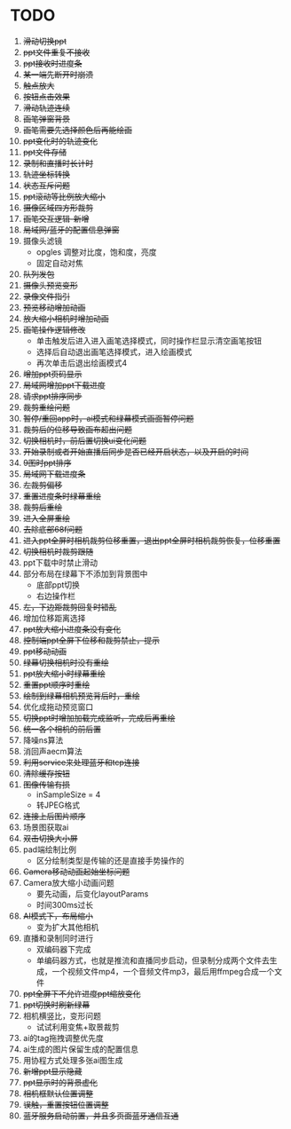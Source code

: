 # TODO

1.  ~~滑动切换ppt~~
2.  ~~ppt文件重复不接收~~
3.  ~~ppt接收时进度条~~
4.  ~~某一端先断开时崩溃~~
5.  ~~触点放大~~
6.  ~~按钮点击效果~~
7.  ~~滑动轨迹连续~~
8.  ~~画笔弹窗背景~~
9.  ~~画笔需要先选择颜色后再能绘画~~
10.  ~~ppt变化时的轨迹变化~~
11.  ~~ppt文件存储~~
12.  ~~录制和直播时长计时~~
13.  ~~轨迹坐标转换~~
14.  ~~状态互斥问题~~
15.  ~~ppt滚动等比例放大缩小~~
16.  ~~摄像区域四方形裁剪~~
17.  ~~画笔交互逻辑-新增~~
18.  ~~局域网/蓝牙的配置信息弹窗~~
19.  摄像头滤镜
     - opgles 调整对比度，饱和度，亮度
     - 固定自动对焦
20.  ~~队列发包~~
21.  ~~摄像头预览变形~~
22.  ~~录像文件指引~~
23.  ~~预览移动增加动画~~
24.  ~~放大缩小相机时增加动画~~
25.  ~~画笔操作逻辑修改~~
     - 单击触发后进入进入画笔选择模式，同时操作栏显示清空画笔按钮
     - 选择后自动退出画笔选择模式，进入绘画模式
     - 再次单击后退出绘画模式4                                
26.  ~~增加ppt页码显示~~
27.  ~~局域网增加ppt下载进度~~
28.  ~~请求ppt排序同步~~
29.  ~~裁剪重绘问题~~
30.  ~~暂停/重回app时，ai模式和绿幕模式画面暂停问题~~
31.  ~~裁剪后的位移导致画布超出问题~~
32.  ~~切换相机时，前后置切换ui变化问题~~
33.  ~~开始录制或者开始直播后同步是否已经开启状态，以及开启的时间~~
34.  ~~9图时ppt排序~~
35.  ~~局域网下载进度条~~
36.  ~~左裁剪偏移~~
37.  ~~重置进度条时绿幕重绘~~
38.  ~~裁剪后重绘~~
39.  ~~进入全屏重绘~~
40.  ~~去除底部68f问题~~
41.  ~~进入ppt全屏时相机裁剪位移重置，退出ppt全屏时相机裁剪恢复，位移重置~~
42.  ~~切换相机时裁剪跟随~~
43.  ppt下载中时禁止滑动
44.  部分布局在绿幕下不添加到背景图中
     - 底部ppt切换
     - 右边操作栏
45.  ~~左，下边距裁剪回复时错乱~~
46.  增加位移距离选择
47.  ~~ppt放大缩小进度条没有变化~~
48.  ~~控制端ppt全屏下位移和裁剪禁止，提示~~
49.  ~~ppt移动动画~~
50.  ~~绿幕切换相机时没有重绘~~
51.  ~~ppt放大缩小时绿幕重绘~~
52.  ~~重置ppt顺序时重绘~~
53.  ~~绘制到绿幕相机预览背后时，重绘~~
54.  优化成拖动预览窗口
55.  ~~切换ppt时增加加载完成监听，完成后再重绘~~
56.  ~~统一各个相机的前后置~~
57.  降噪ns算法
58.  消回声aecm算法
59.  ~~利用service来处理蓝牙和tcp连接~~
60.  ~~清除缓存按钮~~
61.  ~~图像传输有损~~
     - inSampleSize = 4
     - 转JPEG格式
62.  ~~连接上后图片顺序~~
63.  场景图获取ai
64.  ~~双击切换大小屏~~
65.  pad端绘制比例
     - 区分绘制类型是传输的还是直接手势操作的
66.  ~~Camera移动动画起始坐标问题~~
67.  Camera放大缩小动画问题
     - 要先动画，后变化layoutParams
     - 时间300ms过长
68.  ~~AI模式下，布局缩小~~
     - 变为扩大其他相机
69.  直播和录制同时进行
     - 双编码器下完成
     - 单编码器方式，也就是推流和直播同步启动，但录制分成两个文件去生成，一个视频文件mp4，一个音频文件mp3，最后用ffmpeg合成一个文件
70.  ~~ppt全屏下不允许进度ppt缩放变化~~
71.  ~~ppt切换时刷新绿幕~~
72.  相机横竖比，变形问题
     - 试试利用变焦+取景裁剪
73.  ai的tag拖拽调整优先度
74.  ai生成的图片保留生成的配置信息
75.  用协程方式处理多张ai图生成
76.  ~~新增ppt显示隐藏~~
77.  ~~ppt显示时的背景虚化~~
78.  ~~相机框默认位置调整~~
79.  ~~误触，重置按钮位置调整~~
80.  ~~蓝牙服务启动前置，并且多页面蓝牙通信互通~~
